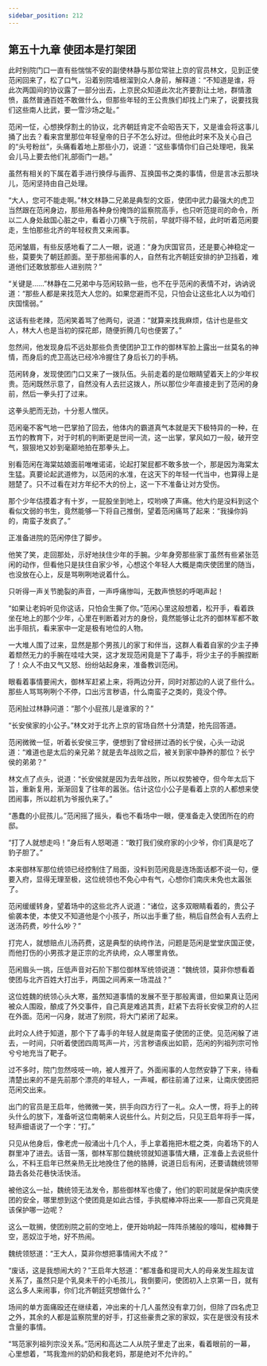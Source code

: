 ```yaml
---
sidebar_position: 212
---
```


## 第五十九章 **使团本是打架团**

此时别院门口一直有些惴惴不安的副使林静与那位常驻上京的官员林文，见到正使范闲回来了，松了口气，沿着别院墙根溜到众人身前，解释道：“不知道是谁，将此次两国间的协议露了一部分出去，上京民众知道此次北齐要割让土地，群情激愤，虽然普通百姓不敢做什么，但那些年轻的王公贵族们却找上门来了，说要找我们这些南人比武，要一雪沙场之耻。”

范闲一怔，心想换俘割土的协议，北齐朝廷肯定不会昭告天下，又是谁会将这事儿捅了出去？看来宫里那位年轻皇帝的日子不怎么好过。但他此时来不及关心自己的“头号粉丝”，头痛看着地上那些小刀，说道：“这些事情你们自己处理吧，我呆会儿马上要去他们礼部衙门一趟。”

虽然有相关的下属在着手进行换俘与画界、互换国书之类的事情，但是言冰云那块儿，范闲坚持由自己处理。

“大人，您可不能走啊。”林文林静二兄弟是典型的文臣，使团中武力最强大的虎卫当然跟在范闲身边，那些用各种身份掩饰的监察院高手，也只听范提司的命令，所以二人身处敌国心脏之中，看着小刀横飞于院前，早就吓得不轻，此时听着范闲要走，生怕那些北齐的年轻权贵又来闹事。

范闲皱眉，有些反感地看了二人一眼，说道：“身为庆国官员，还是要心神稳定一些，莫要失了朝廷颜面。至于那些闹事的人，自然有北齐朝廷安排的护卫挡着，难道他们还敢放那些人进别院？”

“关键是……”林静在二兄弟中与范闲较熟一些，也不在乎范闲的表情不对，讷讷说道：“那些人都是来找范大人您的。如果您避而不见，只怕会让这些北人以为咱们庆国懦弱。”

这话有些老辣，范闲笑着骂了他两句，说道：“就算来找我麻烦，估计也是些文人，林大人也是当初的探花郎，随便折腾几句也便罢了。”

忽然间，他发现身后不远处那些负责使团护卫工作的御林军脸上露出一丝莫名的神情，而身后的虎卫高达已经冷冷握住了身后长刀的手柄。

范闲转身，发现使团门口又来了一拨队伍。头前走着的是位眼睛望着天上的少年权贵。范闲既然示意了，自然没有人去拦这拨人，所以那位少年直接走到了范闲的身前，然后一拳头打了过来。

这拳头肥而无劲，十分惹人憎厌。

范闲毫不客气地一巴掌拍了回去，他体内的霸道真气本就是天下极特异的一种，在五竹的教育下，对于时机的判断更是世间一流，这一出掌，掌风如刀一般，破开空气，狠狠地又妙到毫巅地拍在那拳头上。

别看范闲在海棠姑娘面前唯唯诺诺，论起打架屁都不敢多放一个，那是因为海棠太生猛。真要论起武道修为，以范闲的水准，在这天下的年轻一代当中，也算得上是翘楚了。只不过看在对方年纪不大的份上，这一下不准备让对方受伤。

那个少年估摸着才有十岁，一屁股坐到地上，哎哟唤了声痛。他大约是没料到这个看似文弱的书生，竟然能够一下将自己推倒，望着范闲痛骂了起来：“我操你妈的，南蛮子发疯了。”

正准备进院的范闲停住了脚步。

他笑了笑，走回那处，示好地扶住少年的手腕。少年身旁那些家丁虽然有些紧张范闲的动作，但看他只是扶住自家少爷，心想这个年轻人大概是南庆使团里的随当，也没放在心上，反是骂咧咧地说着什么。

只听得一声关节脆裂的声音，一声呼痛惨叫，无数声愤怒的呼喝声起！

“如果让老妈听见你这话，只怕会生撕了你。”范闲心里这般想着，松开手，看着跌坐在地上的那个少年，心里在判断着对方的身份，竟然能够让北齐的御林军都不敢出手阻抗，看来家中一定是极有地位的人物。

一大堆人围了过来，显然是那个男孩儿的家丁和伴当，这群人看着自家的少主子捧着颓然无力的手腕在哇哇大哭，这才发现范闲竟是下了毒手，将少主子的手腕捏断了！众人不由又气又怒、纷纷站起身来，准备教训范闲。

眼看着事情要闹大，御林军赶紧上来，将两边分开，同时对那边的人说了些什么。那些人骂骂咧咧个不停，口出污言秽语，什么南蛮子之类的，竟没个停。

范闲扯过林静问道：“那个小屁孩儿是谁家的？”

“长安侯家的小公子。”林文对于北齐上京的官场自然十分清楚，抢先回答道。

范闲微微一怔，听着长安侯三字，便想到了曾经拼过酒的长宁侯，心头一动说道：“难道也是太后的亲兄弟？就是去年战败之后，被关到家中静养的那位？长宁侯的弟弟？”

林文点了点头，说道：“长安侯就是因为去年战败，所以权势被夺，但今年太后下旨，重新复用，渐渐回复了往年的嚣张。估计这位小公子是看着上京的人都想来使团闹事，所以趁机为爷报仇来了。”

“愚蠢的小屁孩儿。”范闲摇了摇头，看也不看场中一眼，便准备走入使团所在的府邸。

“打了人就想走吗！”身后有人怒喝道：“敢打我们侯府家的小少爷，你们真是吃了豹子胆了。”

本来御林军那位统领已经控制住了局面，没料到范闲竟是连场面话都不说一句，便要入府，显得无理至极，这位统领也不免心中有气，心想你们南庆未免也太嚣张了。

范闲缓缓转身，望着场中的这些北齐人说道：“诸位，这多双眼睛看着的，贵公子偷袭本使，本使又不知道他是个小孩子，所以出手重了些，稍后自然会有人去府上送汤药费，吵什么吵？”

打完人，就想赔点儿汤药费，这是典型的纨绔作法，问题是范闲是堂堂庆国正使，而他打伤的小男孩才是正宗的北齐纨绔，众人哪里肯依。

范闲眉头一挑，压低声音对石阶下那位御林军统领说道：“魏统领，莫非你想看着使团与北齐百姓大打出手，两国之间再来一场混战？”

这位姓魏的统领心头大寒，虽然知道事情的发展不至于那般离谱，但如果真让范闲被众人围殴，酿成了外交事件，自己真是难逃其责，赶紧下去将长安侯卫府的人拦在外面。范闲一闪身，就进了别院，将大门紧闭了起来。

此时众人终于知道，那个下了毒手的年轻人就是南蛮子使团的正使。见范闲躲了进去，一时间，只听着使团四周骂声一片，污言秽语疾出如箭，范闲的列祖列宗可怜兮兮地充当了靶子。

过不多时，院门忽然吱吱一响，被人推开了。外面闹事的人忽然安静了下来，待看清楚出来的不是先前那个漂亮的年轻人，一声喊，都往前涌了过来，让南庆使团把范闲交出来。

出门的官员是王启年，他微微一笑，拱手向四方行了一礼。众人一愣，将手上的砖头什么的放下，准备听这位南朝来人说些什么。片刻之后，只见王启年将手一挥，轻声细语说了一个字：“打。”

只见从他身后，像老虎一般涌出十几个人，手上拿着拖把木棍之类，向着场下的人群里冲了进去。话音一落，御林军那位魏统领就知道事情大糟，正准备上去说些什么，不料王启年已然亲热无比地挽住了他的胳膊，说道日后有闲，还要请魏统领带路去各处花巷快活快活。

被他这么一扯，魏统领无法发令，那些御林军也傻了，他们的职司就是保护南庆使团的安全，哪里想到这个使团竟是如此古怪，手执棍棒冲将出来——那自己究竟是该保护哪一边呢？

这么一耽搁，使团别院之前的空地上，便开始响起一阵阵杀猪般的嚎叫，棍棒舞于空，恶奴泣于地，好不热闹。

魏统领怒道：“王大人，莫非你想把事情闹大不成？”

“废话，这是我想闹大的？”王启年大怒道：“都准备和提司大人的母亲发生超友谊关系了，虽然只是个乳臭未干的小毛孩儿，我倒要问，使团初入上京第一日，就有这么多人来闹事，你们北齐朝廷究想做什么？”

场间的单方面痛殴还在继续着，冲出来的十几人虽然没有拿刀剑，但除了四名虎卫之外，其余的人都是监察院里的好手，打这些豪贵之家的家奴，实在是很没有技术含量的事情。

“骂范家列祖列宗没关系。”范闲和高达二人从院子里走了出来，看着眼前的一幕，心里想着，“骂我澹州的奶奶和我老妈，那是绝对不允许的。”

